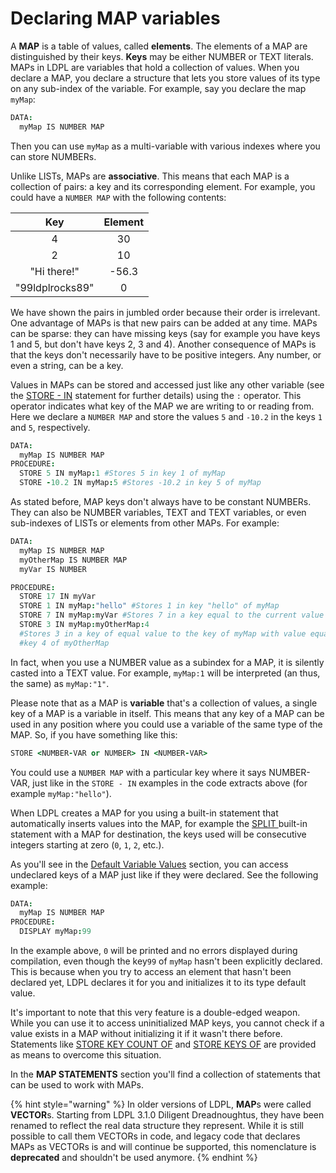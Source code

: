 # Declaring MAP variables

A **MAP** is a table of values, called **elements**. The elements of a MAP are distinguished by their keys. **Keys** may be either NUMBER or TEXT literals. MAPs in LDPL are variables that hold a collection of values. When you declare a MAP, you declare a structure that lets you store values of its type on any sub-index of the variable. For example, say you declare the map `myMap`:

```coffeescript
DATA:
  myMap IS NUMBER MAP
```

Then you can use `myMap` as a multi-variable with various indexes where you can store NUMBERs.

Unlike LISTs, MAPs are **associative**. This means that each MAP is a collection of pairs: a key and its corresponding element. For example, you could have a `NUMBER MAP` with the following contents:

| Key | Element |
| :---: | :---: |
| 4 | 30 |
| 2 | 10 |
| "Hi there!" | -56.3 |
| "99ldplrocks89" | 0 |

We have shown the pairs in jumbled order because their order is irrelevant. One advantage of MAPs is that new pairs can be added at any time. MAPs can be sparse: they can have missing keys \(say for example you have keys 1 and 5, but don't have keys 2, 3 and 4\). Another consequence of MAPs is that the keys don't necessarily have to be positive integers. Any number, or even a string, can be a key.

Values in MAPs can be stored and accessed just like any other variable \(see the [STORE - IN](../control-flow-statements/store-in.md) statement for further details\) using the `:` operator. This operator indicates what key of the MAP we are writing to or reading from. Here we declare a `NUMBER MAP` and store the values `5` and `-10.2` in the keys `1` and `5`, respectively.

```coffeescript
DATA:
  myMap IS NUMBER MAP
PROCEDURE:
  STORE 5 IN myMap:1 #Stores 5 in key 1 of myMap
  STORE -10.2 IN myMap:5 #Stores -10.2 in key 5 of myMap
```

As stated before, MAP keys don't always have to be constant NUMBERs. They can also be NUMBER variables, TEXT and TEXT variables, or even sub-indexes of LISTs or elements from other MAPs. For example:

```coffeescript
DATA:
  myMap IS NUMBER MAP
  myOtherMap IS NUMBER MAP
  myVar IS NUMBER

PROCEDURE:
  STORE 17 IN myVar
  STORE 1 IN myMap:"hello" #Stores 1 in key "hello" of myMap
  STORE 7 IN myMap:myVar #Stores 7 in a key equal to the current value of myVar
  STORE 3 IN myMap:myOtherMap:4
  #Stores 3 in a key of equal value to the key of myMap with value equal to
  #key 4 of myOtherMap
```

In fact, when you use a NUMBER value as a subindex for a MAP, it is silently casted into a TEXT value. For example, `myMap:1` will be interpreted \(an thus, the same\) as `myMap:"1"`.

Please note that as a MAP is **variable** that's a collection of values, a single key of a MAP is a variable in itself. This means that any key of a MAP can be used in any position where you could use a variable of the same type of the MAP. So, if you have something like this:

```coffeescript
STORE <NUMBER-VAR or NUMBER> IN <NUMBER-VAR>
```

You could use a `NUMBER MAP` with a particular key where it says NUMBER-VAR, just like in the `STORE - IN` examples in the code extracts above \(for example `myMap:"hello"`\).

When LDPL creates a MAP for you using a built-in statement that automatically inserts values into the MAP, for example the [SPLIT ](../text-statements/split-by-in.md)built-in statement with a MAP for destination, the keys used will be consecutive integers starting at zero \(`0`, `1`, `2`, etc.\).

As you'll see in the [Default Variable Values](default-variable-values.md) section, you can access undeclared keys of a MAP just like if they were declared. See the following example:

```coffeescript
DATA:
  myMap IS NUMBER MAP
PROCEDURE:
  DISPLAY myMap:99
```

In the example above, `0` will be printed and no errors displayed during compilation, even though the key`99` of `myMap` hasn't been explicitly declared. This is because when you try to access an element that hasn't been declared yet, LDPL declares it for you and initializes it to its type default value.

It's important to note that this very feature is a double-edged weapon. While you can use it to access uninitialized MAP keys, you cannot check if a value exists in a MAP without initializing it if it wasn't there before. Statements like [STORE KEY COUNT OF](../vector-statements/store-index-count-of-in.md) and [STORE KEYS OF](../vector-statements/store-indices-of-in.md) are provided as means to overcome this situation.

In the **MAP STATEMENTS** section you'll find a collection of statements that can be used to work with MAPs.

{% hint style="warning" %}
In older versions of LDPL, **MAP**s were called **VECTOR**s. Starting from LDPL 3.1.0 Diligent Dreadnoughtus, they have been renamed to reflect the real data structure they represent. While it is still possible to call them VECTORs in code, and legacy code that declares MAPs as VECTORs is and will continue be supported, this nomenclature is **deprecated** and shouldn't be used anymore.
{% endhint %}

